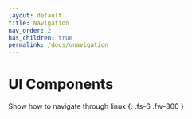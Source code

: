 ```yaml
---
layout: default
title: Navigation
nav_order: 2
has_children: true
permalink: /docs/unavigation
---
```


# UI Components

Show how to navigate through linux
{: .fs-6 .fw-300 }
